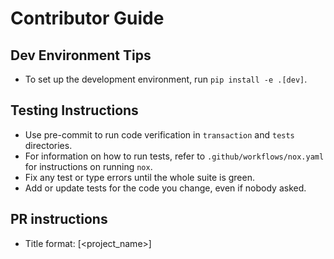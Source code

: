 # Contributor Guide

## Dev Environment Tips
- To set up the development environment, run `pip install -e .[dev]`.

## Testing Instructions
- Use pre-commit to run code verification in `transaction` and `tests` directories.
- For information on how to run tests, refer to `.github/workflows/nox.yaml` for instructions on running `nox`.
- Fix any test or type errors until the whole suite is green.
- Add or update tests for the code you change, even if nobody asked.

## PR instructions
- Title format: [<project_name>] <Title>
